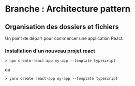 # Branche : Architecture pattern

## Organisation des dossiers et fichiers

Un point de départ pour commencer une application React.

### Installation d'un nouveau projet react

```
> npx create-react-app my-app --template typescript
```

ou

```
> yarn create react-app my-app --template typescript
```
